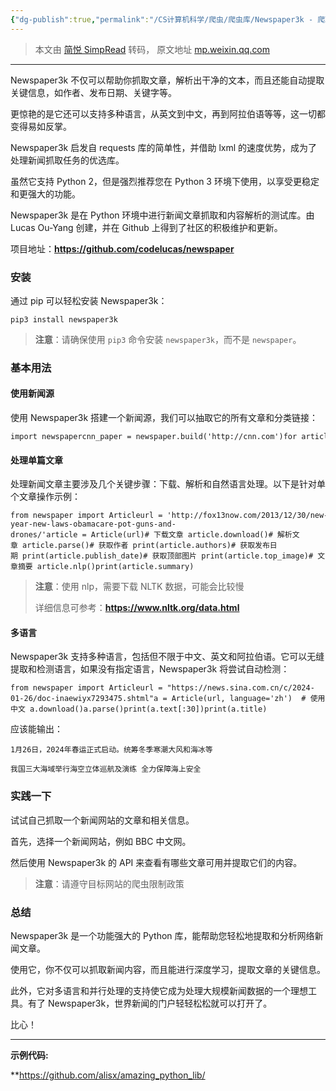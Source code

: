 ```yaml
---
{"dg-publish":true,"permalink":"/CS计算机科学/爬虫/爬虫库/Newspaper3k - 爬取并解析新闻/","created":"2024-01-27T18:58:36.089+08:00","updated":"2024-04-24T00:26:31.281+08:00"}
---
```


> 本文由 [简悦 SimpRead](http://ksria.com/simpread/) 转码， 原文地址 [mp.weixin.qq.com](https://mp.weixin.qq.com/s?chksm=eb8d29c4dcfaa0d20d32ace2f94d4827440d4cd489a71ad2927e9666253f6dc8634cd008fe67&exptype=unsubscribed_card_recommend_article_u2i_mainprocess_coarse_sort_tlfeeds&ranksessionid=1706352213_2&mid=2247486312&sn=02cb77b561270542a3d3fe1f1cc4cca8&idx=1&__biz=MzI4MzMyNjQwMw%3D%3D&scene=169&subscene=200&sessionid=1706352213&flutter_pos=17&clicktime=1706352600&enterid=1706352600&finder_biz_enter_id=5&ascene=56&fasttmpl_type=0&fasttmpl_fullversion=7049308-en_US-zip&fasttmpl_flag=0&realreporttime=1706352600453&devicetype=android-31&version=28002d3d&nettype=WIFI&abtest_cookie=AAACAA%3D%3D&lang=en&session_us=gh_27ea27c8c859&countrycode=CN&exportkey=n_ChQIAhIQwcMTtm1rDV5Fioztua7ByRLfAQIE97dBBAEAAAAAAAZQC7iI5w0AAAAOpnltbLcz9gKNyK89dVj03KGKwWDTbYwHPFj25V8g%2BPAZdik9NXEmSIwJx45yKPUjM2xHQgGxGG8s9h4QO0v%2FiQk7fI%2BnknlDvPYe%2BBCVS3mMBprJjeMlw00i5inFVMtT3LcwzzGyvYf8syEbWMIzGTnpb6nCd95PoNImS5Gk2I3Lxu7M3J5%2B%2FJYcx68DWjzD1kqB1xzXWMJt4TxObu3y6rfYi82GVBw8NouxMnr%2BiXZCIJh6P%2BC9nRrr6axSmZ055h0kLYIB4%2FI%3D&pass_ticket=nYqjntOjFo953%2BU98t8xh9hGqc1I8pAOr0qdS%2Ff8Z%2Fr5wyUJ5q8LmuxNF3jhCIu9Tx5PhMZTdbmwZNBJssDGzg%3D%3D&wx_header=3)

* * *

Newspaper3k 不仅可以帮助你抓取文章，解析出干净的文本，而且还能自动提取关键信息，如作者、发布日期、关键字等。

更惊艳的是它还可以支持多种语言，从英文到中文，再到阿拉伯语等等，这一切都变得易如反掌。

Newspaper3k 启发自 requests 库的简单性，并借助 lxml 的速度优势，成为了处理新闻抓取任务的优选库。

虽然它支持 Python 2，但是强烈推荐您在 Python 3 环境下使用，以享受更稳定和更强大的功能。

Newspaper3k 是在 Python 环境中进行新闻文章抓取和内容解析的测试库。由 Lucas Ou-Yang 创建，并在 Github 上得到了社区的积极维护和更新。

项目地址：**https://github.com/codelucas/newspaper**

### 安装

通过 pip 可以轻松安装 Newspaper3k：

```
pip3 install newspaper3k
```

> **注意**：请确保使用 `pip3` 命令安装 `newspaper3k`，而不是 `newspaper`。

### 基本用法

#### **使用新闻源**

使用 Newspaper3k 搭建一个新闻源，我们可以抽取它的所有文章和分类链接：

```
import newspapercnn_paper = newspaper.build('http://cnn.com')for article in cnn_paper.articles:    print(article.url)for category in cnn_paper.category_urls():    print(category)
```

#### **处理单篇文章**

处理新闻文章主要涉及几个关键步骤：下载、解析和自然语言处理。以下是针对单个文章操作示例：

```
from newspaper import Articleurl = 'http://fox13now.com/2013/12/30/new-year-new-laws-obamacare-pot-guns-and-drones/'article = Article(url)# 下载文章 article.download()# 解析文章 article.parse()# 获取作者 print(article.authors)# 获取发布日期 print(article.publish_date)# 获取顶部图片 print(article.top_image)# 文章摘要 article.nlp()print(article.summary)
```

> **注意**：使用 nlp，需要下载 NLTK 数据，可能会比较慢
>
> 详细信息可参考：**https://www.nltk.org/data.html**

#### **多语言**

Newspaper3k 支持多种语言，包括但不限于中文、英文和阿拉伯语。它可以无缝提取和检测语言，如果没有指定语言，Newspaper3k 将尝试自动检测：

```
from newspaper import Articleurl = "https://news.sina.com.cn/c/2024-01-26/doc-inaewiyx7293475.shtml"a = Article(url, language='zh')  # 使用中文 a.download()a.parse()print(a.text[:30])print(a.title)
```

应该能输出：

```
1月26日，2024年春运正式启动。统筹冬季寒潮大风和海冰等

我国三大海域举行海空立体巡航及演练 全力保障海上安全
```

### 实践一下

试试自己抓取一个新闻网站的文章和相关信息。

首先，选择一个新闻网站，例如 BBC 中文网。

然后使用 Newspaper3k 的 API 来查看有哪些文章可用并提取它们的内容。

> **注意**：请遵守目标网站的爬虫限制政策

### 总结

Newspaper3k 是一个功能强大的 Python 库，能帮助您轻松地提取和分析网络新闻文章。

使用它，你不仅可以抓取新闻内容，而且能进行深度学习，提取文章的关键信息。

此外，它对多语言和并行处理的支持使它成为处理大规模新闻数据的一个理想工具。有了 Newspaper3k，世界新闻的门户轻轻松松就可以打开了。

比心！

* * *

**示例代码:**

**https://github.com/alisx/amazing_python_lib/  